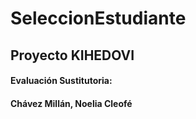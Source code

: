 # SeleccionEstudiante
## Proyecto **KIHEDOVI**

#### Evaluación Sustitutoria:
#### Chávez Millán, Noelia Cleofé
